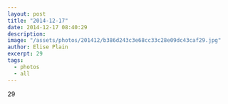 ```yaml
---
layout: post
title: "2014-12-17"
date: 2014-12-17 08:40:29
description: 
image: "/assets/photos/201412/b386d243c3e68cc33c28e09dc43caf29.jpg"
author: Elise Plain
excerpt: 29
tags: 
  - photos
  - all
---
```


29
<p></p>
